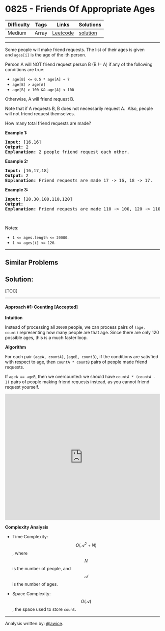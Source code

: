 # 0825 - Friends Of Appropriate Ages

Difficulty  | Tags | Links | Solutions
----------- | ---- | ----- | -----
Medium | Array | [Leetcode](https://leetcode.com/problems/friends-of-appropriate-ages) | [solution](https://leetcode.com/problems/friends-of-appropriate-ages/solution/)


-----------

<p>Some people will make friend requests. The&nbsp;list of their ages is given and&nbsp;<code>ages[i]</code>&nbsp;is the age of the&nbsp;ith person.&nbsp;</p>

<p>Person A will NOT friend request person B (B != A) if any of the following conditions are true:</p>

<ul>
	<li><code>age[B]&nbsp;&lt;= 0.5 * age[A]&nbsp;+ 7</code></li>
	<li><code>age[B]&nbsp;&gt; age[A]</code></li>
	<li><code>age[B]&nbsp;&gt; 100 &amp;&amp;&nbsp;age[A]&nbsp;&lt; 100</code></li>
</ul>

<p>Otherwise, A will friend request B.</p>

<p>Note that if&nbsp;A requests B, B does not necessarily request A.&nbsp; Also, people will not friend request themselves.</p>

<p>How many total friend requests are made?</p>

<p><strong>Example 1:</strong></p>

<pre>
<strong>Input: </strong>[16,16]
<strong>Output: </strong>2
<strong>Explanation: </strong>2 people friend request each other.
</pre>

<p><strong>Example 2:</strong></p>

<pre>
<strong>Input: </strong>[16,17,18]
<strong>Output: </strong>2
<strong>Explanation: </strong>Friend requests are made 17 -&gt; 16, 18 -&gt; 17.</pre>

<p><strong>Example 3:</strong></p>

<pre>
<strong>Input: </strong>[20,30,100,110,120]
<strong>Output: </strong>
<strong>Explanation: </strong>Friend requests are made 110 -&gt; 100, 120 -&gt; 110, 120 -&gt; 100.
</pre>

<p>&nbsp;</p>

<p>Notes:</p>

<ul>
	<li><code>1 &lt;= ages.length&nbsp;&lt;= 20000</code>.</li>
	<li><code>1 &lt;= ages[i] &lt;= 120</code>.</li>
</ul>


-----------


## Similar Problems




## Solution:

[TOC]

---
#### Approach #1: Counting [Accepted]

**Intuition**

Instead of processing all `20000` people, we can process pairs of `(age, count)` representing how many people are that age.  Since there are only 120 possible ages, this is a much faster loop.

**Algorithm**

For each pair `(ageA, countA)`, `(ageB, countB)`, if the conditions are satisfied with respect to age, then `countA * countB` pairs of people made friend requests.

If `ageA == ageB`, then we overcounted: we should have `countA * (countA - 1)` pairs of people making friend requests instead, as you cannot friend request yourself.

<iframe src="https://leetcode.com/playground/hhWFMLmx/shared" frameBorder="0" width="100%" height="412" name="hhWFMLmx"></iframe>

**Complexity Analysis**

* Time Complexity:  $$O(\mathcal{A}^2 + N)$$, where $$N$$ is the number of people, and $$\mathcal{A}$$ is the number of ages.

* Space Complexity: $$O(\mathcal{A})$$, the space used to store `count`.

---

Analysis written by: [@awice](https://leetcode.com/awice).
